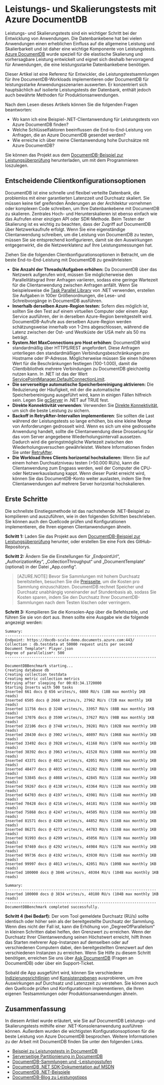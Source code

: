 <properties 
	pageTitle="DocumentDB-Skalierung und -Leistung | Microsoft Azure" 
	description="Erfahren Sie, wie Sie Skalierungs- und Leistungstests mit Azure DocumentDB durchführen."
	keywords="Leistungstests"
	services="documentdb" 
	authors="arramac" 
	manager="jhubbard" 
	editor="" 
	documentationCenter=""/>

<tags 
	ms.service="documentdb" 
	ms.workload="data-services" 
	ms.tgt_pltfrm="na" 
	ms.devlang="na" 
	ms.topic="article" 
	ms.date="07/06/2016" 
	ms.author="arramac"/>

# Leistungs- und Skalierungstests mit Azure DocumentDB
Leistungs- und Skalierungstests sind ein wichtiger Schritt bei der Entwicklung von Anwendungen. Die Datenbankebene hat bei vielen Anwendungen einen erheblichen Einfluss auf die allgemeine Leistung und Skalierbarkeit und ist daher eine wichtige Komponente von Leistungstests. [Azure DocumentDB](https://azure.microsoft.com/services/documentdb/) wurde speziell für die elastische Skalierung und vorhersagbare Leistung entwickelt und eignet sich deshalb hervorragend für Anwendungen, die eine leistungsstarke Datenbankebene benötigen.

Dieser Artikel ist eine Referenz für Entwickler, die Leistungstestsammlungen für ihre DocumentDB-Workloads implementieren oder DocumentDB für leistungsstarke Anwendungsszenarien auswerten. Er konzentriert sich hauptsächlich auf isolierte Leistungstests der Datenbank, enthält jedoch auch bewährte Methoden für Produktionsanwendungen.

Nach dem Lesen dieses Artikels können Sie die folgenden Fragen beantworten:

- Wo kann ich eine Beispiel-.NET-Clientanwendung für Leistungstests von Azure DocumentDB finden?
- Welche Schlüsselfaktoren beeinflussen die End-to-End-Leistung von Anfragen, die an Azure DocumentDB gesendet werden?
- Wie erreiche ich über meine Clientanwendung hohe Durchsätze mit Azure DocumentDB?

Sie können das Projekt aus dem [DocumentDB-Beispiel zur Leistungsüberprüfung](https://github.com/Azure/azure-documentdb-dotnet/tree/master/samples/documentdb-benchmark) herunterladen, um mit dem Programmieren loszulegen.

## Entscheidende Clientkonfigurationsoptionen
DocumentDB ist eine schnelle und flexibel verteilte Datenbank, die problemlos mit einer garantierten Latenzzeit und Durchsatz skaliert. Sie müssen keine tief greifenden Änderungen an der Architektur vornehmen oder komplexen Code schreiben, um Ihre Datenbankebene mit DocumentDB zu skalieren. Zentrales Hoch- und Herunterskalieren ist ebenso einfach wie das Aufrufen einer einzigen API oder SDK-Methode. Beim Testen der Skalierung ist es wichtig zu beachten, dass der Zugriff auf DocumentDB über Netzwerkaufrufe erfolgt. Wenn Sie eine eigenständige Clientanwendung schreiben, um die Leistung von DocumentDB zu testen, müssen Sie sie entsprechend konfigurieren, damit sie den Auswirkungen entgegenwirkt, die die Netzwerklatenz auf Ihre Leistungsmessungen hat.

Ziehen Sie die folgenden Clientkonfigurationsoptionen in Betracht, um die beste End-to-End-Leistung mit DocumentDB zu gewährleisten:

- **Die Anzahl der Threads/Aufgaben erhöhen:** Da DocumentDB über das Netzwerk aufgerufen wird, müssen Sie möglicherweise den Parallelitätsgrad Ihrer Anfragen variieren, sodass eine geringe Wartezeit für die Clientanwendung zwischen Anfragen anfällt. Wenn Sie beispielsweise die [Task Parallel Library](https://msdn.microsoft.com//library/dd460717.aspx) von .NET verwenden, erstellen Sie Aufgaben in 100er Größenordnungen, die Lese- und Schreibvorgänge in DocumentDB ausführen.
- **Innerhalb derselben Azure-Region testen:** Sofern dies möglich ist, sollten Sie den Test auf einem virtuellen Computer oder einem App Service ausführen, der in derselben Azure-Region bereitgestellt wird. DocumentDB-Aufrufe aus derselben Azure-Region werden schätzungsweise innerhalb von 1-2ms abgeschlossen, während die Latenz zwischen der Ost- und Westküste der USA mehr als 50 ms beträgt.
- **System.Net MaxConnections pro Host erhöhen**: DocumentDB wird standardmäßig über HTTPS/REST angefordert. Diese Anfragen unterliegen den standardmäßigen Verbindungsbeschränkungen pro Hostname oder IP-Adresse. Möglicherweise müssen Sie einen höheren Wert für die Beschränkungen festlegen (100-1.000), damit die Clientbibliothek mehrere Verbindungen zu DocumentDB gleichzeitig nutzen kann. In .NET ist das der Wert [ServicePointManager.DefaultConnectionLimit](https://msdn.microsoft.com/library/system.net.servicepointmanager.defaultconnectionlimit.aspx).
- **Die serverseitige automatische Speicherbereinigung aktivieren:** Die Reduzierung der Häufigkeit, mit der die automatische Speicherbereinigung ausgeführt wird, kann in einigen Fällen hilfreich sein. Legen Sie [gcServer](https://msdn.microsoft.com/library/ms229357.aspx) in .NET auf TRUE fest.
- **Direkte Konnektivität verwenden**: Verwenden Sie [Direkte Konnektivität](https://msdn.microsoft.com/library/azure/microsoft.azure.documents.client.connectionmode.aspx), um sich die beste Leistung zu sichern.
- **Backoff in RetryAfter-Intervallen implementieren**: Sie sollten die Last während der Leistungstests so lange erhöhen, bis eine kleine Menge von Anforderungen gedrosselt wird. Wenn es sich um eine gedrosselte Anwendung handelt, sollte die Clientanwendung diese Drosselung für das vom Server angegebene Wiederholungsintervall aussetzen. Dadurch wird die geringstmögliche Wartezeit zwischen den Wiederholungsversuchen gewährleistet. Weitere Informationen finden Sie unter [RetryAfter](https://msdn.microsoft.com/library/microsoft.azure.documents.documentclientexception.retryafter.aspx).
- **Die Workload Ihres Clients horizontal hochskalieren:** Wenn Sie auf einem hohen Durchsatzniveau testen (>50.000 RU/s), kann die Clientanwendung zum Engpass werden, weil der Computer die CPU- oder Netzwerkauslastung kappt. Wenn dieser Punkt erreicht wird, können Sie das DocumentDB-Konto weiter auslasten, indem Sie Ihre Clientanwendungen auf mehrere Server horizontal hochskalieren.

## Erste Schritte
Die schnellste Einstiegsmethode ist das nachstehende .NET-Beispiel zu kompilieren und auszuführen, wie in den folgenden Schritten beschrieben. Sie können auch den Quellcode prüfen und Konfigurationen implementieren, die Ihren eigenen Clientanwendungen ähneln.

**Schritt 1:** Laden Sie das Projekt aus dem [DocumentDB-Beispiel zur Leistungsüberprüfung](https://github.com/Azure/azure-documentdb-dotnet/tree/master/samples/documentdb-benchmark) herunter, oder erstellen Sie eine Fork des GitHub-Repositorys.

**Schritt 2:** Ändern Sie die Einstellungen für „EndpointUrl“, „AuthorizationKey“, „CollectionThroughput“ und „DocumentTemplate“ (optional) in der Datei „App.config“.

> [AZURE.NOTE] Bevor Sie Sammlungen mit hohem Durchsatz bereitstellen, besuchen Sie die [Preisseite](https://azure.microsoft.com/pricing/details/documentdb/), um die Kosten pro Sammlung einzuschätzen. DocumentDB rechnet Speicher und Durchsatz unabhängig voneinander auf Stundenbasis ab, sodass Sie Kosten sparen, indem Sie den Durchsatz Ihrer DocumentDB-Sammlungen nach dem Testen löschen oder verringern.

**Schritt 3:** Kompilieren Sie die Konsolen-App über die Befehlszeile, und führen Sie sie von dort aus. Ihnen sollte eine Ausgabe wie die folgende angezeigt werden:

	Summary:
	---------------------------------------------------------------------
	Endpoint: https://docdb-scale-demo.documents.azure.com:443/
	Collection : db.testdata at 50000 request units per second
	Document Template*: Player.json
	Degree of parallelism*: 500
	---------------------------------------------------------------------

	DocumentDBBenchmark starting...
	Creating database db
	Creating collection testdata
	Creating metric collection metrics
	Retrying after sleeping for 00:03:34.1720000
	Starting Inserts with 500 tasks
	Inserted 661 docs @ 656 writes/s, 6860 RU/s (18B max monthly 1KB reads)
	Inserted 6505 docs @ 2668 writes/s, 27962 RU/s (72B max monthly 1KB reads)
	Inserted 11756 docs @ 3240 writes/s, 33957 RU/s (88B max monthly 1KB reads)
	Inserted 17076 docs @ 3590 writes/s, 37627 RU/s (98B max monthly 1KB reads)
	Inserted 22106 docs @ 3748 writes/s, 39281 RU/s (102B max monthly 1KB reads)
	Inserted 28430 docs @ 3902 writes/s, 40897 RU/s (106B max monthly 1KB reads)
	Inserted 33492 docs @ 3928 writes/s, 41168 RU/s (107B max monthly 1KB reads)
	Inserted 38392 docs @ 3963 writes/s, 41528 RU/s (108B max monthly 1KB reads)
	Inserted 43371 docs @ 4012 writes/s, 42051 RU/s (109B max monthly 1KB reads)
	Inserted 48477 docs @ 4035 writes/s, 42282 RU/s (110B max monthly 1KB reads)
	Inserted 53845 docs @ 4088 writes/s, 42845 RU/s (111B max monthly 1KB reads)
	Inserted 59267 docs @ 4138 writes/s, 43364 RU/s (112B max monthly 1KB reads)
	Inserted 64703 docs @ 4197 writes/s, 43981 RU/s (114B max monthly 1KB reads)
	Inserted 70428 docs @ 4216 writes/s, 44181 RU/s (115B max monthly 1KB reads)
	Inserted 75868 docs @ 4247 writes/s, 44505 RU/s (115B max monthly 1KB reads)
	Inserted 81571 docs @ 4280 writes/s, 44852 RU/s (116B max monthly 1KB reads)
	Inserted 86271 docs @ 4273 writes/s, 44783 RU/s (116B max monthly 1KB reads)
	Inserted 91993 docs @ 4299 writes/s, 45056 RU/s (117B max monthly 1KB reads)
	Inserted 97469 docs @ 4292 writes/s, 44984 RU/s (117B max monthly 1KB reads)
	Inserted 99736 docs @ 4192 writes/s, 43930 RU/s (114B max monthly 1KB reads)
	Inserted 99997 docs @ 4013 writes/s, 42051 RU/s (109B max monthly 1KB reads)
	Inserted 100000 docs @ 3846 writes/s, 40304 RU/s (104B max monthly 1KB reads)

	Summary:
	---------------------------------------------------------------------
	Inserted 100000 docs @ 3834 writes/s, 40180 RU/s (104B max monthly 1KB reads)
	---------------------------------------------------------------------
	DocumentDBBenchmark completed successfully.


**Schritt 4 (bei Bedarf):** Der vom Tool gemeldete Durchsatz (RU/s) sollte identisch oder höher sein als der bereitgestellte Durchsatz der Sammlung. Wenn dies nicht der Fall ist, kann die Erhöhung von „DegreeOfParallelism“ in kleinen Schritten dabei helfen, den Grenzwert zu erreichen. Wenn der Durchsatz Ihrer Clientanwendung seinen Höchstwert erreicht, hilft Ihnen das Starten mehrerer App-Instanzen auf demselben oder auf verschiedenen Computern dabei, den bereitgestellten Grenzwert auf den verschiedenen Instanzen zu erreichen. Wenn Sie Hilfe zu diesem Schritt benötigen, erreichen Sie uns über [Ask DocumentDB](askdocdb@microsoft.com) (Fragen an DocumentDB) oder über ein Support-Ticket.

Sobald die App ausgeführt wird, können Sie verschiedene [Indizierungsrichtlinien](documentdb-indexing-policies.md) und [Konsistenzebenen](documentdb-consistency-levels.md) ausprobieren, um ihre Auswirkungen auf Durchsatz und Latenzzeit zu verstehen. Sie können auch den Quellcode prüfen und Konfigurationen implementieren, die Ihren eigenen Testsammlungen oder Produktionsanwendungen ähneln.

## Zusammenfassung
In diesem Artikel wurde erläutert, wie Sie auf DocumentDB Leistungs- und Skalierungstests mithilfe einer .NET-Konsolenanwendung ausführen können. Außerdem wurden die wichtigsten Konfigurationsoptionen für die beste Leistung von Azure DocumentDB besprochen. Weitere Informationen zu der Arbeit mit DocumentDB finden Sie unter den folgenden Links.

* [Beispiel zu Leistungstests in DocumentDB](https://github.com/Azure/azure-documentdb-dotnet/tree/master/samples/documentdb-benchmark)
* [Serverseitige Partitionierung in DocumentDB](documentdb-partition-data.md)
* [DocumentDB-Sammlungen und -Leistungsstufen](documentdb-performance-levels.md)
* [DocumentDB .NET SDK-Dokumentation auf MSDN](https://msdn.microsoft.com/library/azure/dn948556.aspx)
* [DocumentDB .NET-Beispiele](https://github.com/Azure/azure-documentdb-net)
* [DocumentDB-Blog zu Leistungstipps](https://azure.microsoft.com/blog/2015/01/20/performance-tips-for-azure-documentdb-part-1-2/)

<!---HONumber=AcomDC_0713_2016-->